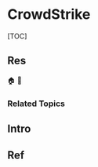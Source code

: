 # CrowdStrike

[TOC]



## Res
🏠 
🚧 


### Related Topics



## Intro



## Ref
[CrowdStrike市值将破千亿美元，美国网络安全巨头正成为市场支柱 | 安全内参]: https://mp.weixin.qq.com/s/lpnwpS2bfNscNQNWy9lJ5A

